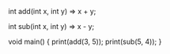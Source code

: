 int add(int x, int y) => x + y;

int sub(int x, int y) => x - y;

void main() {
  print(add(3, 5));
  print(sub(5, 4));
}
